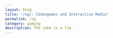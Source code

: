 ```yaml
---
layout: blog 
title: "/vg/: Videogames and Interactive Media"
permalink: /vg
category: gaming 
description: The cake is a lie. 
---
```

